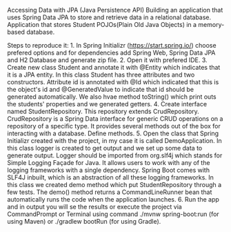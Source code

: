 Accessing Data with JPA (Java Persistence API)
Building an application that uses Spring Data JPA to store and retrieve data in a relational database.
Application that stores Student POJOs(Plain Old Java Objects) in a memory-based database.

Steps to reproduce it:
    1. In Spring Initializr (https://start.spring.io/) choose prefered options and for dependencies add Spring Web, Spring Data JPA and H2 Database and generate zip file. 
    2. Open it with prefered IDE.
    3. Create new class Student and annotate it with @Entity which indicates that it is a JPA entity.
        In this class Student has three attributes and two constructors. 
        Attribute id is annotated with @Id which indicated that this is the object's id and @GeneratedValue to indicate that id should be generated automatically.
        We also hvae method toString() which print outs the students' properties and we generated getters.
    4. Create interface named StudentRepository.
        This repository extends CrudRepository. CrudRepository is a Spring Data interface for generic CRUD operations on a repository of a specific type. It provides several methods out of the box for interacting with a database.
        Define methods.
    5. Open the class that Spring Initializr created with the project, in my case it is called DemoApplication.
        In this class logger is created to get output and we set up some data to generate output.
        Logger should be imported from org.slf4j which stands for Simple Logging Façade for Java. It allows users to work with any of the logging frameworks with a single dependency. Spring Boot comes with SLF4J inbuilt, which is an abstraction of all these logging frameworks. 
        In this class we created demo method which put StudentRepository through a few tests.
        The demo() method returns a CommandLineRunner bean that automatically runs the code when the application launches.
    6. Run the app and in output you will se the results or execute the project via CommandPrompt or Terminal using command ./mvnw spring-boot:run (for using Maven) or ./gradlew bootRun (for using Gradle).